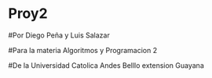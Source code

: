 # Proy2
#Por Diego Peña y Luis Salazar

#Para la materia Algoritmos y Programacion 2

#De la Universidad Catolica Andes Belllo extension Guayana

